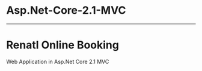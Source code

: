 # Asp.Net-Core-2.1-MVC

<hr/>
<h1>Renatl Online Booking</h1>

Web Application in Asp.Net Core 2.1 MVC
